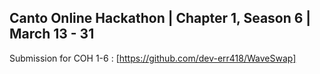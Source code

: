 ## Canto Online Hackathon | Chapter 1, Season 6 | March 13 - 31

Submission for COH 1-6 : [https://github.com/dev-err418/WaveSwap]
